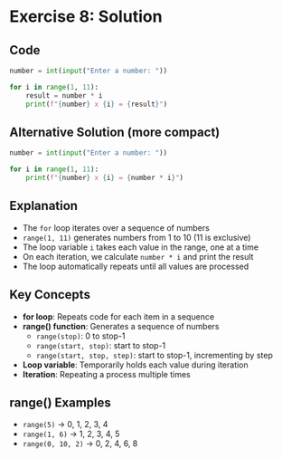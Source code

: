 # Exercise 8: Solution

## Code
```python
number = int(input("Enter a number: "))

for i in range(1, 11):
    result = number * i
    print(f"{number} x {i} = {result}")
```

## Alternative Solution (more compact)
```python
number = int(input("Enter a number: "))

for i in range(1, 11):
    print(f"{number} x {i} = {number * i}")
```

## Explanation
- The `for` loop iterates over a sequence of numbers
- `range(1, 11)` generates numbers from 1 to 10 (11 is exclusive)
- The loop variable `i` takes each value in the range, one at a time
- On each iteration, we calculate `number * i` and print the result
- The loop automatically repeats until all values are processed

## Key Concepts
- **for loop**: Repeats code for each item in a sequence
- **range() function**: Generates a sequence of numbers
  - `range(stop)`: 0 to stop-1
  - `range(start, stop)`: start to stop-1
  - `range(start, stop, step)`: start to stop-1, incrementing by step
- **Loop variable**: Temporarily holds each value during iteration
- **Iteration**: Repeating a process multiple times

## range() Examples
- `range(5)` → 0, 1, 2, 3, 4
- `range(1, 6)` → 1, 2, 3, 4, 5
- `range(0, 10, 2)` → 0, 2, 4, 6, 8

